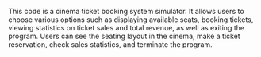 This code is a cinema ticket booking system simulator. It allows users to choose various options such as displaying available seats, booking tickets, viewing statistics on ticket sales and total revenue, as well as exiting the program. Users can see the seating layout in the cinema, make a ticket reservation, check sales statistics, and terminate the program.
